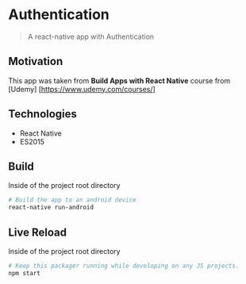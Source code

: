 Authentication
==============

> A react-native app with Authentication

## Motivation
This app was taken from **Build Apps with React Native** course from [Udemy] [https://www.udemy.com/courses/]

## Technologies

* React Native
* ES2015


## Build
Inside of the project root directory
```sh
# Build the app to an android device
react-native run-android
```

## Live Reload
Inside of the project root directory
```sh
# Keep this packager running while developing on any JS projects.
npm start
```
